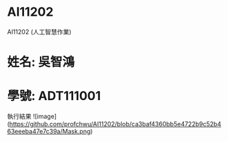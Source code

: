# AI11202
AI11202 (人工智慧作業)

# 姓名: 吳智鴻
# 學號: ADT111001

執行結果
![image] (https://github.com/profchwu/AI11202/blob/ca3baf4360bb5e4722b9c52b463eeeba47e7c39a/Mask.png)
